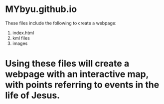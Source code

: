 # MYbyu.github.io
These files include the following to create a webpage:
  1. index.html
  2. kml files
  3. images
# Using these files will create a webpage with an interactive map, with points referring to events in the life of Jesus.
